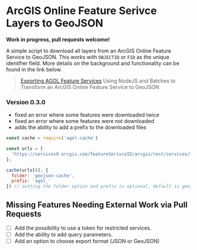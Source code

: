 # ArcGIS Online Feature Serivce Layers to GeoJSON

**Work in progress, pull requests welcome!**

A simple script to download all layers from an ArcGIS Online Feature Service to GeoJSON. This works with ``OBJECTID`` or ``FID`` as the unique identifier field. More details on the background and functionality can be found in the link below.

> [Exporting AGOL Feature Services](https://www.getbounds.com/blog/exporting-agol-feature-services/)
Using NodeJS and Batches to Transform an ArcGIS Online Feature Service to GeoJSON

### Version 0.3.0
 - fixed an error where some features were downloaded twice
 - fixed an error where some features were not downloaded
 - adds the ability to add a prefix to the downloaded files

```JavaScript
const cache = require('agol-cache')

const urls = [
  'https://services9.arcgis.com/featureSerivceID/arcgis/rest/services/featureServiceName/FeatureServer/'
];

cache(urls[0], {
  folder: 'geojson-cache',
  prefix: 'agol_'
}) // setting the folder option and prefix is optional, default is geojson-cache in the root folder
```

## Missing Features Needing External Work via Pull Requests

- [ ] Add the possibility to use a token for restricted services.
- [ ] Add the ability to add query parameters.
- [ ] Add an option to choose export format (JSON or GeoJSON)
